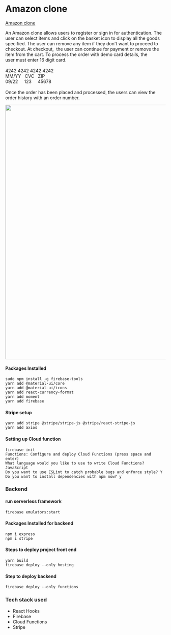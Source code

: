 # Amazon clone


[Amazon clone](https://clone-84608.web.app)

An Amazon clone allows users to register or sign in for authentication. The user can select items and click on the basket icon to display all the goods specified. The user can remove any item if they don't want to proceed to checkout. At checkout,  the user can continue for payment or remove the item from the cart. To process the order with demo card details, the user must enter 16 digit card. <br><br>
4242 4242 4242 4242  <br>
MM/YY   CVC   ZIP <br>09/22     123     45678 <br><br>Once the order has been placed and processed, the users can view the order history with an order number.
<br>

<img src="https://res.cloudinary.com/shafali/image/upload/v1601030069/amazon-1000_e4xpk2.gif" width='800px' height='auto'>


#### Packages Installed
```
sudo npm install -g firebase-tools
yarn add @material-ui/core
yarn add @material-ui/icons
yarn add react-currency-format
yarn add moment
yarn add firebase
```


#### Stripe setup
```
yarn add stripe @stripe/stripe-js @stripe/react-stripe-js
yarn add axios
```

#### Setting up Cloud function

```
firebase init
Functions: Configure and deploy Cloud Functions (press space and enter)
What language would you like to use to write Cloud Functions? JavaScript
Do you want to use ESLint to catch probable bugs and enforce style? Y
Do you want to install dependencies with npm now? y
```

### Backend

#### run serverless framework
```
firebase emulators:start
```

#### Packages Installed for backend

```
npm i express   
npm i stripe    
```

#### Steps to deploy project front end
```
yarn build 
firebase deploy --only hosting               
```

#### Step to deploy backend
```
firebase deploy --only functions
```

### Tech stack used
* React Hooks
* Firebase
* Cloud Functions
* Stripe
